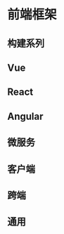 # 前端框架

## 构建系列

<content-page
    :superlink="[
        {
            title: 'Vite',
            icon: '/images/vite.svg',
            href: 'https://cn.vitejs.dev/',
            description: '下一代前端开发与构建工具',
        },
        {
            title: 'Webpackjs',
            icon: 'https://www.webpackjs.com/assets/favicon.ico',
            href: 'https://www.webpackjs.com/',
            description: '打包所有的 资源',
        },
        {
            title: 'Rollupjs',
            icon: 'https://www.rollupjs.com/img/favicon.png',
            href: 'https://www.rollupjs.com/',
            description:
            'Rollup 是一个 JavaScript 模块打包器，可以将小块代码编译成大块复杂的代码，例如 library 或应用程序。',
        },
        {
            title: 'GoGoCode',
            icon: 'https://img.alicdn.com/tfs/TB17V2NvHj1gK0jSZFuXXcrHpXa-256-256.png',
            href: 'https://gogocode.io/zh',
            description:
            '代码转换从未如此简单 全网最简单易上手，可读性最强的 AST 处理工具！',
        },
    ]"
/>

## Vue

<content-page
    :superlink="[
        {
            title: 'Vue3.x',
            icon: 'https://cn.vuejs.org/images/icons/favicon-32x32.png',
            href: 'https://v3.cn.vuejs.org/',
            description: '渐进式 JavaScript 框架',
        },
        {
            title: 'Vue2.x',
            icon: 'https://cn.vuejs.org/images/icons/favicon-32x32.png',
            href: 'https://cn.vuejs.org/',
            description: '渐进式 JavaScript 框架',
        },
        {
            title: 'VueUse',
            icon: 'https://vueuse.org/favicon-32x32.png',
            href: 'https://vueuse.org/',
            description: 'Collection of essential Vue Composition Utilities',
        },
        {
            title: 'Pinia',
            icon: 'https://pinia.vuejs.org/logo.png',
            href: 'https://pinia.vuejs.org/',
            description: 'The Vue Store that you will enjoy using',
        },
        {
            title: 'vxetable',
            icon: 'https://vxetable.cn/logo.png',
            href: 'https://vxetable.cn/#/',
            description: 'vxe-table vue 表格解决方案',
        },
        {
            title: 'Nuxtjs',
            icon: 'https://nuxtjs.org/_nuxt/icons/icon_64x64.a3b4ce.png',
            href: 'https://zh.nuxtjs.org/',
            description: 'The Intuitive Vue Framework',
        },
        {
            title: 'Vue CLI',
            icon: 'https://cn.vuejs.org/images/icons/favicon-32x32.png',
            href: 'https://cli.vuejs.org/zh/',
            description: 'Vue.js 开发的标准工具',
        },
        {
            title: 'Vue-Element-Admin',
            icon: 'https://panjiachen.gitee.io/vue-element-admin-site/favicon.ico',
            href: 'https://panjiachen.gitee.io/vue-element-admin-site/zh/',
            description: 'vue-element-admin',
        },
        {
            title: 'VuePress',
            icon: '/images/vuepress.png',
            href: 'https://v2.vuepress.vuejs.org/zh/',
            description:
            'Vue 驱动的静态网站生成器',
        },
        {
            title: 'Ant Design Vue',
            icon: 'https://gw.alipayobjects.com/zos/rmsportal/rlpTLlbMzTNYuZGGCVYM.png',
            href: 'https://vue.ant.design/docs/vue/introduce-cn/',
            description:
            '这里是 Ant Design 的 Vue 实现，开发和服务于企业级后台产品。',
        },
        {
            title: 'Element',
            icon: 'https://element.eleme.cn/favicon.ico',
            href: 'https://element.eleme.cn/',
            description:
            'Element，一套为开发者、设计师和产品经理准备的基于 Vue 2.0 的桌面端组件库',
        },
        {
            title: 'Vant-UI',
            icon: 'https://img01.yzcdn.cn/vant/logo.png',
            href: 'https://vant-contrib.gitee.io/vant/#/zh-CN/',
            description: '有赞前端团队开源的移动端组件库',
        },
        {
            title: 'View-UI',
            icon: 'https://file.iviewui.com/file/iview-design-favicon.ico',
            href: 'http://v1.iviewui.com/',
            description: '一套基于 Vue.js 的高质量 UI 组件库',
        },
        {
            title: 'NutUI',
            icon: '/images/NutUI.png',
            href: 'https://nutui.jd.com/#/index',
            description: '一套京东风格的轻量级移动端Vue组件库',
        },
    ]"
/>

## React

<content-page
    :superlink="[
        {
            title: 'React',
            icon: 'https://react.docschina.org/favicon.ico',
            href: 'https://react.docschina.org/',
            description: '用于构建用户界面的 JavaScript 库',
        },
        {
            title: 'Create React App',
            icon: 'https://www.html.cn/create-react-app/img/logo.svg',
            href: 'http://www.html.cn/create-react-app/',
            description: '通过运行一个命令来建立现代Web应用程序。',
        },
        {
            title: 'React Native',
            icon: 'https://react.docschina.org/favicon.ico',
            href: 'https://reactnative.dev/',
            description: 'React Native Learn once, write anywhere.',
        },
        {
            title: 'UmiJS',
            icon: '/images/umi.png',
            href: 'https://umijs.org/',
            description: 'Extensible enterprise-level front-end application framework.',
        },
        {
            title: 'dumi',
            icon: '/images/umi.png',
            href: 'https://d.umijs.org/',
            description: '为组件开发场景而生的文档工具',
        },
        {
            title: 'ahooks',
            icon: '/images/ahooks.svg',
            href: 'https://ahooks.js.org/zh-CN',
            description: '一套高质量可靠的 React Hooks 库',
        },
        {
            title: 'Ant Design of React',
            icon: '/images/antd-react.svg',
            href: 'https://ant.design/docs/react/introduce-cn',
            description: '基于 Ant Design 设计体系的 React UI 组件库，主要用于研发企业级中后台产品。',
        },
    ]"
/>

## Angular

<content-page
    :superlink="[
        {
            title: 'Angular',
            icon: 'https://angular.cn/assets/images/favicons/favicon.ico',
            href: 'https://angular.cn/',
            description: '一套框架，多种平台；移动端 & 桌面端',
        },
        {
            title: 'AntDAngular',
            icon: '/images/antd-angular.png',
            href: 'https://ng.ant.design/docs/introduce/zh',
            description: '遵循 Ant Design 设计规范的 Angular UI 组件库，主要用于研发企业级中后台产品。全部代码开源并遵循 MIT 协议，任何企业、组织及个人均可免费使用。',
        },
        {
            title: 'Angular Material',
            icon: 'https://material.angular.cn/assets/img/favicons/favicon.ico?v=8.2.3',
            href: 'https://material.angular.cn/',
            description: 'Material Design 组件库 for Angular',
        },
    ]"
/>

## 微服务

<content-page
    :superlink="[
        {
            title: 'qiankun',
            icon: '/images/qiankun.png',
            href: 'https://qiankun.umijs.org/zh',
            description: '可能是你见过最完善的微前端解决方案🧐',
        },
        {
            title: 'MicroApp',
            icon: 'https://micro-zoe.github.io/micro-app/favicon.ico',
            href: 'https://micro-zoe.github.io/micro-app/',
            description: '一款轻量、高效、功能强大的微前端框架',
        },
    ]"
/>

## 客户端

<content-page
    :superlink="[
        {
            title: 'Electron',
            icon: '/images/electronjs.ico',
            href: 'https://www.electronjs.org/',
            description: '使用 JavaScript，HTML 和 CSS 构建跨平台的桌面应用程序',
        },
        {
            title: 'TAURL',
            icon: '/images/tauri.png',
            href: 'https://tauri.studio/',
            description: '使用 Web 前端构建更小、更快、更安全的桌面应用程序',
        },
    ]"
/>

## 跨端

<content-page
    :superlink="[
        {
            title: 'Taro',
            icon: 'http://taro-docs.jd.com/taro/img/favicon.ico',
            href: 'http://taro-docs.jd.com/',
            description:
            'Taro 是一个开放式跨端跨框架解决方案，支持使用 React/Vue/Nerv 等框架来开发',
        },
        {
            title: 'uni-app官网',
            icon: 'https://gimg2.baidu.com/image_search/src=http%3A%2F%2Fp8.itc.cn%2Fimages01%2F20210622%2Fb2f45b67d1734886b5ed04779e823052.jpeg&refer=http%3A%2F%2Fp8.itc.cn&app=2002&size=f9999,10000&q=a80&n=0&g=0n&fmt=jpeg?sec=1637760430&t=3335d0e2ba38c2121400890f33e1d1e7',
            href: 'https://uniapp.dcloud.io/',
            description: 'uni-app：一个使用 Vue.js 开发跨平台应用的前端框架',
        },
    ]"
/>

## 通用

<content-page
    :superlink="[
        {
            title: 'Echarts',
            icon: 'https://cdn.jsdelivr.net/gh/apache/echarts-website@asf-site/zh/images/favicon.png?_v_=20200710_1',
            href: 'https://echarts.apache.org/zh/index.html',
            description: '一个基于 JavaScript 的开源可视化图表库',
        },
        {
            title: 'Animate.css',
            icon: 'https://animate.style/img/favicon.ico',
            href: 'https://animate.style/',
            description: 'Just-add-water CSS animations',
        },
        {
            title: 'Velocity.js',
            icon: '/images/velocity.ico',
            href: 'http://shouce.jb51.net/velocity/index.html',
            description: '简单易用、高性能、功能丰富的轻量级JS动画库',
        },
        {
            title: 'Three.js',
            icon: 'https://threejs.org/files/favicon.ico',
            href: 'https://threejs.org/',
            description: 'JavaScript 3D library',
        },
        {
            title: 'Postcss',
            icon: 'https://www.postcss.com.cn/favicon.61a31adb.ico',
            href: 'https://www.postcss.com.cn/',
            description: '是一个用 JavaScript 工具和插件转换 CSS 代码的工具',
        },
    ]"
/>
